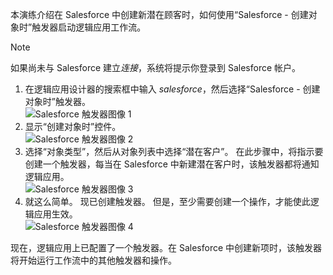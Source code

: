 本演练介绍在 Salesforce 中创建新潜在顾客时，如何使用“Salesforce - 创建对象时”触发器启动逻辑应用工作流。

> [!NOTE]
> 如果尚未与 Salesforce 建立*连接*，系统将提示你登录到 Salesforce 帐户。  
> 
> 

1. 在逻辑应用设计器的搜索框中输入 *salesforce*，然后选择“Salesforce - 创建对象时”触发器。  
   ![Salesforce 触发器图像 1](./media/connectors-create-api-salesforce/trigger-1.png)   
2. 显示“创建对象时”控件。  
   ![Salesforce 触发器图像 2](./media/connectors-create-api-salesforce/trigger-2.png)   
3. 选择“对象类型”，然后从对象列表中选择“潜在客户”。 在此步骤中，将指示要创建一个触发器，每当在 Salesforce 中新建潜在客户时，该触发器都将通知逻辑应用。   
   ![Salesforce 触发器图像 3](./media/connectors-create-api-salesforce/trigger-3.png)   
4. 就这么简单。 现已创建触发器。 但是，至少需要创建一个操作，才能使此逻辑应用生效。    
   ![Salesforce 触发器图像 4](./media/connectors-create-api-salesforce/trigger-4.png)   

现在，逻辑应用上已配置了一个触发器。在 Salesforce 中创建新项时，该触发器将开始运行工作流中的其他触发器和操作。  



<!--HONumber=Nov16_HO3-->


